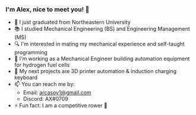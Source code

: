 ### I'm Alex, nice to meet you! 👋

- 🐾 I just graduated from Northeastern University
- 📚 I studied Mechanical Engineering (BS) and Engineering Management (MS)
- 🔍 I'm interested in mating my mechanical experience and self-taught programming
- 💼 I'm working as a Mechanical Engineer building automation equipment for hydrogen fuel cells
- 🔭 My next projects are 3D printer automation & induction charging keyboard
- 📫 You can reach me by:
  - Email: arcasoy1@gmail.com
  - Discord: AX#0709
- ⚡ Fun fact: I am a competitive rower 🚣 
<!-- - 🌱 I’m currently learning --> 

<!--
**arcasoy/arcasoy** is a ✨ _special_ ✨ repository because its `README.md` (this file) appears on your GitHub profile.

Here are some ideas to get you started:

- 🔭 I’m currently working on ...
- 🌱 I’m currently learning ...
- 👯 I’m looking to collaborate on ...
- 🤔 I’m looking for help with ...
- 💬 Ask me about ...
- 📫 How to reach me: ...
- 😄 Pronouns: ...
- ⚡ Fun fact: ...
-->

